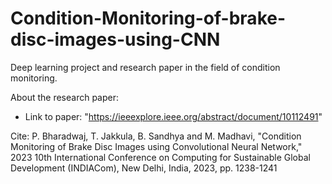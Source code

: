 # Condition-Monitoring-of-brake-disc-images-using-CNN
Deep learning project and research paper in the field of condition monitoring.

About the research paper:
- Link to paper:
  "https://ieeexplore.ieee.org/abstract/document/10112491"

Cite:
P. Bharadwaj, T. Jakkula, B. Sandhya and M. Madhavi, "Condition Monitoring of Brake Disc Images using Convolutional Neural Network," 2023 10th International Conference on Computing for Sustainable Global Development (INDIACom), New Delhi, India, 2023, pp. 1238-1241
